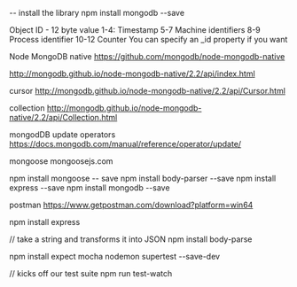 -- install the library
npm install mongodb --save


Object ID - 12 byte value
1-4:	Timestamp
5-7	Machine identifiers
8-9	Process identifier
10-12	Counter
You can specify an _id property if you want


Node MongoDB native
https://github.com/mongodb/node-mongodb-native

http://mongodb.github.io/node-mongodb-native/2.2/api/index.html

cursor
http://mongodb.github.io/node-mongodb-native/2.2/api/Cursor.html

collection
http://mongodb.github.io/node-mongodb-native/2.2/api/Collection.html

mongodDB update operators
https://docs.mongodb.com/manual/reference/operator/update/

mongoose
mongoosejs.com

npm install mongoose -- save
npm install body-parser --save
npm install express --save
npm install mongodb --save

postman
https://www.getpostman.com/download?platform=win64


npm install express

// take a string and transforms it into JSON
npm install body-parse

npm install expect mocha nodemon supertest --save-dev

// kicks off our test suite
npm run test-watch
